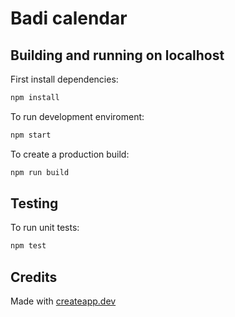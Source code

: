 # Badi calendar

## Building and running on localhost

First install dependencies:

```sh
npm install
```

To run development enviroment:

```sh
npm start
```

To create a production build:

```sh
npm run build
```

## Testing

To run unit tests:

```sh
npm test
```

## Credits

Made with [createapp.dev](https://createapp.dev/)
